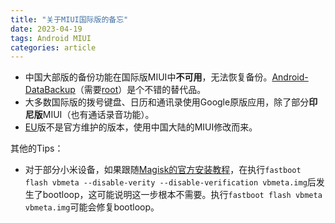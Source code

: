 ```yaml
---
title: "关于MIUI国际版的备忘"
date: 2023-04-19
tags: Android MIUI
categories: article
---
```


* 中国大部版的备份功能在国际版MIUI中**不可用**，无法恢复备份。[Android-DataBackup](https://github.com/XayahSuSuSu/Android-DataBackup)（需要[root](https://github.com/topjohnwu/Magisk)）是个不错的替代品。
* 大多数国际版的拨号键盘、日历和通讯录使用Google原版应用，除了部分**印尼版**MIUI（也有通话录音功能）。
* [EU](https://xiaomi.eu/community/)版不是官方维护的版本，使用中国大陆的MIUI修改而来。

其他的Tips：

* 对于部分小米设备，如果跟随[Magisk的官方安装教程](https://topjohnwu.github.io/Magisk/install.html)，在执行`fastboot flash vbmeta --disable-verity --disable-verification vbmeta.img`后发生了bootloop，这可能说明这一步根本不需要。执行`fastboot flash vbmeta vbmeta.img`可能会修复bootloop。

